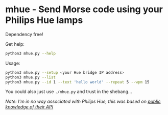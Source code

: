# mhue - Send Morse code using your Philips Hue lamps

Dependency free!

Get help:

```sh
python3 mhue.py --help
```

Usage:

```sh
python3 mhue.py --setup <your Hue bridge IP address>
python3 mhue.py --list
python3 mhue.py --id 1 --text 'hello world' --repeat 5 --wpm 15
```

You could also just use `./mhue.py` and trust in the shebang...

_Note: I'm in no way associated with Philips Hue, this was based on
[public knowledge of their API](https://www.burgestrand.se/hue-api)_
